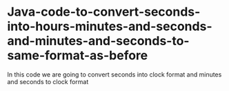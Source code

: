 # Java-code-to-convert-seconds-into-hours-minutes-and-seconds-and-minutes-and-seconds-to-same-format-as-before
In this code we are going to convert seconds into clock format and minutes and seconds to clock format
